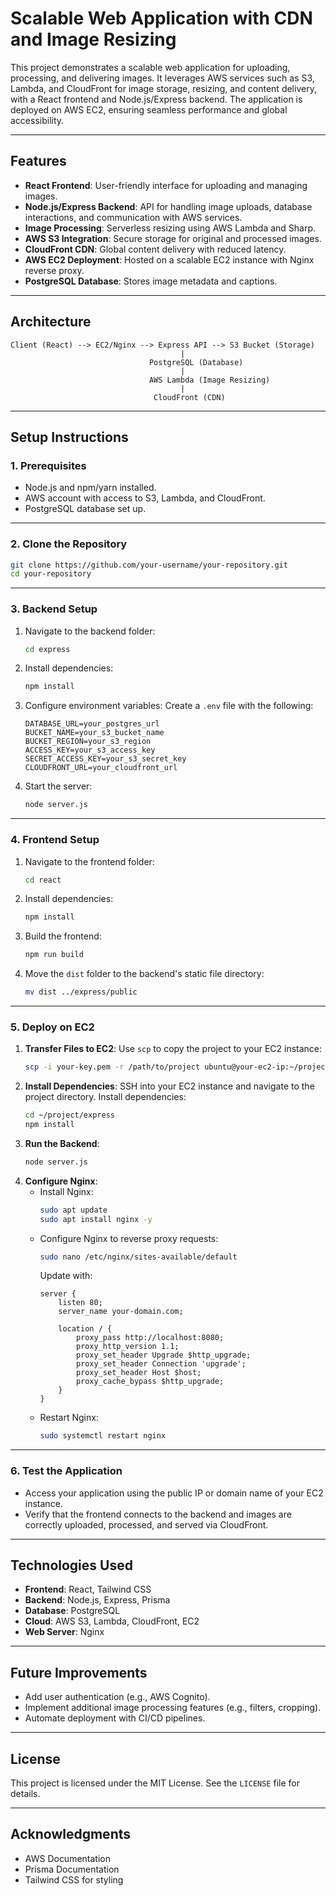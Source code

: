 # Scalable Web Application with CDN and Image Resizing

This project demonstrates a scalable web application for uploading, processing, and delivering images. It leverages AWS services such as S3, Lambda, and CloudFront for image storage, resizing, and content delivery, with a React frontend and Node.js/Express backend. The application is deployed on AWS EC2, ensuring seamless performance and global accessibility.

---

## Features
- **React Frontend**: User-friendly interface for uploading and managing images.
- **Node.js/Express Backend**: API for handling image uploads, database interactions, and communication with AWS services.
- **Image Processing**: Serverless resizing using AWS Lambda and Sharp.
- **AWS S3 Integration**: Secure storage for original and processed images.
- **CloudFront CDN**: Global content delivery with reduced latency.
- **AWS EC2 Deployment**: Hosted on a scalable EC2 instance with Nginx reverse proxy.
- **PostgreSQL Database**: Stores image metadata and captions.

---

## Architecture

```plaintext
Client (React) --> EC2/Nginx --> Express API --> S3 Bucket (Storage)
                                      |
                               PostgreSQL (Database)
                                      |
                               AWS Lambda (Image Resizing)
                                      |
                                CloudFront (CDN)
```

---

## Setup Instructions

### 1. Prerequisites
- Node.js and npm/yarn installed.
- AWS account with access to S3, Lambda, and CloudFront.
- PostgreSQL database set up.

---

### 2. Clone the Repository
```bash
git clone https://github.com/your-username/your-repository.git
cd your-repository
```

---

### 3. Backend Setup
1. Navigate to the backend folder:
   ```bash
   cd express
   ```
2. Install dependencies:
   ```bash
   npm install
   ```
3. Configure environment variables:
   Create a `.env` file with the following:
   ```plaintext
   DATABASE_URL=your_postgres_url
   BUCKET_NAME=your_s3_bucket_name
   BUCKET_REGION=your_s3_region
   ACCESS_KEY=your_s3_access_key
   SECRET_ACCESS_KEY=your_s3_secret_key
   CLOUDFRONT_URL=your_cloudfront_url
   ```
4. Start the server:
   ```bash
   node server.js
   ```

---

### 4. Frontend Setup
1. Navigate to the frontend folder:
   ```bash
   cd react
   ```
2. Install dependencies:
   ```bash
   npm install
   ```
3. Build the frontend:
   ```bash
   npm run build
   ```
4. Move the `dist` folder to the backend's static file directory:
   ```bash
   mv dist ../express/public
   ```

---

### 5. Deploy on EC2
1. **Transfer Files to EC2**:
   Use `scp` to copy the project to your EC2 instance:
   ```bash
   scp -i your-key.pem -r /path/to/project ubuntu@your-ec2-ip:~/project
   ```
2. **Install Dependencies**:
   SSH into your EC2 instance and navigate to the project directory. Install dependencies:
   ```bash
   cd ~/project/express
   npm install
   ```
3. **Run the Backend**:
   ```bash
   node server.js
   ```
4. **Configure Nginx**:
   - Install Nginx:
     ```bash
     sudo apt update
     sudo apt install nginx -y
     ```
   - Configure Nginx to reverse proxy requests:
     ```bash
     sudo nano /etc/nginx/sites-available/default
     ```
     Update with:
     ```nginx
     server {
         listen 80;
         server_name your-domain.com;

         location / {
             proxy_pass http://localhost:8080;
             proxy_http_version 1.1;
             proxy_set_header Upgrade $http_upgrade;
             proxy_set_header Connection 'upgrade';
             proxy_set_header Host $host;
             proxy_cache_bypass $http_upgrade;
         }
     }
     ```
   - Restart Nginx:
     ```bash
     sudo systemctl restart nginx
     ```

---

### 6. Test the Application
- Access your application using the public IP or domain name of your EC2 instance.
- Verify that the frontend connects to the backend and images are correctly uploaded, processed, and served via CloudFront.

---

## Technologies Used
- **Frontend**: React, Tailwind CSS
- **Backend**: Node.js, Express, Prisma
- **Database**: PostgreSQL
- **Cloud**: AWS S3, Lambda, CloudFront, EC2
- **Web Server**: Nginx

---

## Future Improvements
- Add user authentication (e.g., AWS Cognito).
- Implement additional image processing features (e.g., filters, cropping).
- Automate deployment with CI/CD pipelines.

---

## License
This project is licensed under the MIT License. See the `LICENSE` file for details.

---

## Acknowledgments
- AWS Documentation
- Prisma Documentation
- Tailwind CSS for styling
